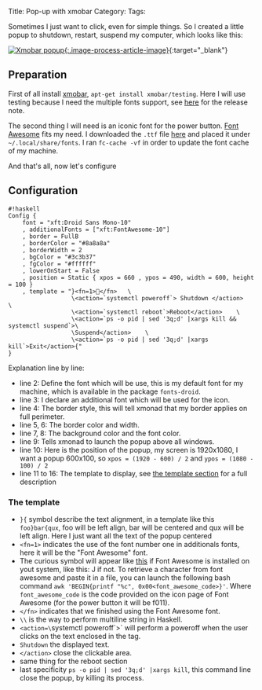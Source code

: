 Title: Pop-up with xmobar
Category:
Tags:

Sometimes I just want to click, even for simple things.
So I created a little popup to shutdown, restart, suspend my computer,
which looks like this:

[![Xmobar popup]({filename}/images/xmobar_popup.png){:.image-process-article-image}]({filename}/images/xmobar_popup.png){:target="_blank"}


## Preparation

First of all install [xmobar](http://projects.haskell.org/xmobar/),
`apt-get install xmobar/testing`. Here I will use testing because
I need the multiple fonts support,
see [here](http://projects.haskell.org/xmobar/releases.html#version-0.23-mar-8-2015)
for the release note.

The second thing I will need is an iconic font for the power button.
[Font Awesome](https://fortawesome.github.io/Font-Awesome/) fits my need.
I downloaded the `.ttf` file [here](https://github.com/FortAwesome/Font-Awesome/blob/master/fonts/fontawesome-webfont.ttf?raw=true)
and placed it under `~/.local/share/fonts`. I ran `fc-cache -vf` in order to
update the font cache of my machine.

And that's all, now let's configure


## Configuration
```
#!haskell
Config {
	font = "xft:Droid Sans Mono-10"
	, additionalFonts = ["xft:FontAwesome-10"]
	, border = FullB
	, borderColor = "#8a8a8a"
	, borderWidth = 2
	, bgColor = "#3c3b37"
	, fgColor = "#ffffff"
	, lowerOnStart = False
	, position = Static { xpos = 660 , ypos = 490, width = 600, height = 100 }
	, template = "}<fn=1></fn>   \
				  \<action=`systemctl poweroff`> Shutdown </action>    \
				  \<action=`systemctl reboot`>Reboot</action>    \
				  \<action=`ps -o pid | sed '3q;d' |xargs kill && systemctl suspend`>\
				  \Suspend</action>    \
				  \<action=`ps -o pid | sed '3q;d' |xargs kill`>Exit</action>{"
}
```

Explanation line by line:

* line 2: Define the font which will be use, this is my default font for my
machine, which is available in the package `fonts-droid`.
* line 3: I declare an additional font which will be used for the icon.
* line 4: The border style, this will tell xmonad that my border applies on full perimeter.
* line 5, 6: The border color and width.
* line 7, 8: The background color and the font color.
* line 9: Tells xmonad to launch the popup above all windows.
* line 10: Here is the position of the popup, my screen is 1920x1080,
I want a popup 600x100, so `xpos = (1920 - 600) / 2` and `ypos = (1080 - 100) / 2`
* line 11 to 16: The template to display, see [the template section](#template)
for a full description

### The template <a name="template"></a>

* `}{` symbol describe the text alignment, in a template like this `foo}bar{qux`,
foo will be left align, bar will be centered and qux will be left align.
Here I just want all the text of the popup centered
* `<fn=1>` indicates the use of the font number one in additionals fonts,
here it will be the "Font Awesome" font.
* The curious symbol will appear like [this](http://fortawesome.github.io/Font-Awesome/icon/power-off/) if Font Awesome is installed on yout system, like this: Ϳ if not.
To retrieve a character from font awesome and paste it in a file,
you can launch the following bash command `awk 'BEGIN{printf "%c", 0x00<font_awesome_code>}'`.
Where `font_awesome_code` is the code provided on the icon page of Font Awesome
(for the power button it will be f011).
* `</fn>` indicates that we finished using the Font Awesome font.
* `\\` is the way to perform multiline string in Haskell.
* `<action=\`systemctl poweroff\`>` will perform a poweroff when the user
clicks on the text enclosed in the tag.
* `Shutdown` the displayed text.
* `</action>` close the clickable area.
* same thing for the reboot section
* last specificity `ps -o pid | sed '3q;d' |xargs kill`, this command line close
the popup, by killing its process.




